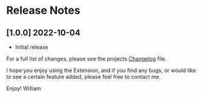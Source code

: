 # Release Notes

<!-- ## [v-inc] ${YEAR4}-${MONTHNUMBER}-${DATE} -->

## [1.0.0] 2022-10-04
- Initial release


For a full list of changes, please see the projects [Changelog](CHANGELOG.md) file.

I hope you enjoy using the Extension, and if you find any bugs, or would like to see a certain feature added, please feel free to contact me.

Enjoy! William
